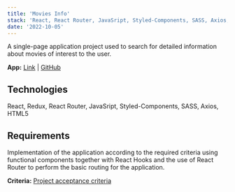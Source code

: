 ```yaml
---
title: 'Movies Info'
stack: 'React, React Router, JavaSript, Styled-Components, SASS, Axios, HTML5'
date: '2022-10-05'
---
```


A single-page application project used to search for detailed information about movies of interest to the user.

**App:** [Link](https://movies-info-site.netlify.app/) | [GitHub](https://github.com/dawidmarek95x/goit-react-hw-05-movies)

## Technologies

React, Redux, React Router, JavaSript, Styled-Components, SASS, Axios, HTML5

## Requirements
Implementation of the application according to the required criteria using functional components together with React Hooks and the use of React Router to perform the basic routing for the application.

**Criteria:**
[Project acceptance criteria](https://github.com/goitacademy/react-homework/blob/master/homework-04/README.pl.md)